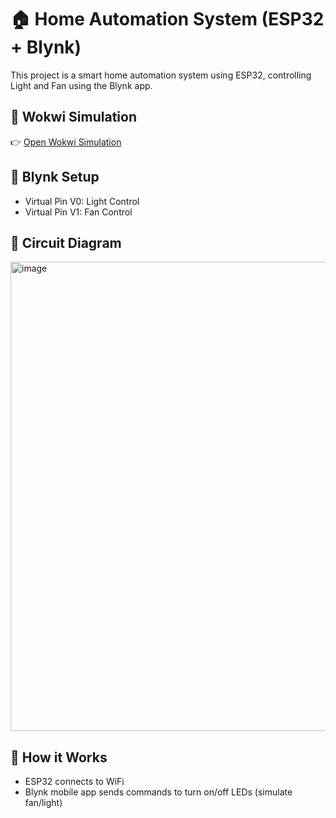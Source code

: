 # 🏠 Home Automation System (ESP32 + Blynk)

This project is a smart home automation system using ESP32, controlling Light and Fan using the Blynk app.

## 🔗 Wokwi Simulation
👉 [Open Wokwi Simulation](https://wokwi.com/projects/your-link-here)

## 📱 Blynk Setup
- Virtual Pin V0: Light Control
- Virtual Pin V1: Fan Control

## 🔧 Circuit Diagram
<img width="891" height="751" alt="image" src="https://github.com/user-attachments/assets/26922f72-9faf-4f6a-a6e9-e7fffa324221" />


## 🧠 How it Works
- ESP32 connects to WiFi
- Blynk mobile app sends commands to turn on/off LEDs (simulate fan/light)









